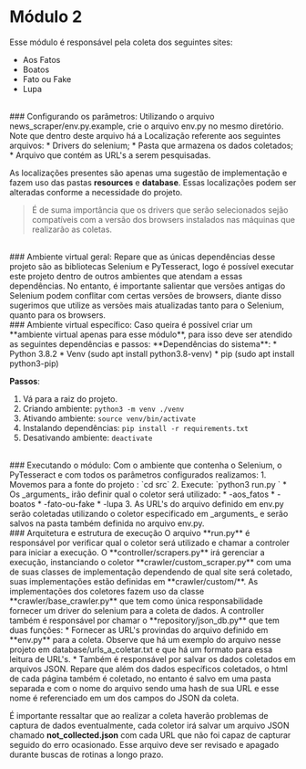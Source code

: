 # Módulo 2

Esse módulo é responsável pela coleta dos seguintes sites:
* Aos Fatos
* Boatos
* Fato ou Fake
* Lupa

<br>
### Configurando os parâmetros:
Utilizando o arquivo news_scraper/env.py.example, crie o arquivo env.py no mesmo diretório.
Note que dentro deste arquivo há a Localização referente aos seguintes arquivos:
* Drivers do selenium;
* Pasta que armazena os dados coletados;
* Arquivo que contém as URL's a serem pesquisadas.


As localizações presentes são apenas uma sugestão de implementação e fazem uso das pastas **resources** e **database**. Essas localizações podem ser alteradas conforme a necessidade do projeto.
> É de suma importância que os drivers que serão selecionados sejão compatíveis com a versão dos browsers instalados nas máquinas que realizarão as coletas.

<br>
### Ambiente virtual geral:
Repare que as únicas dependências desse projeto são as bibliotecas Selenium e PyTesseract, logo é possível executar este projeto dentro de outros ambientes que atendam a essas dependências.
No entanto, é importante salientar que versões antigas do Selenium podem conflitar com certas versões de browsers, diante disso sugerimos que utilize as versões mais atualizadas tanto para o Selenium, quanto para os browsers.

<br>
### Ambiente virtual específico:
Caso queira é possível criar um **ambiente virtual apenas para esse módulo**, para isso deve ser atendido as seguintes dependências e passos:
**Dependências do sistema**:
* Python 3.8.2
* Venv (sudo apt install python3.8-venv)
* pip (sudo apt install python3-pip)

**Passos**:
1. Vá para a raiz do projeto.
2. Criando ambiente: `python3 -m venv ./venv`
3. Ativando ambiente:  `source venv/bin/activate`
4. Instalando dependências: `pip install -r requirements.txt`
5. Desativando ambiente: `deactivate`

<br>
### Executando o módulo:
Com o ambiente que contenha o Selenium, o PyTesseract e com todos os parâmetros configurados realizamos:
1. Movemos para a fonte do projeto :  `cd src`
2. Execute: `python3 run.py <arguments>`
	* Os _arguments_ irão definir qual o coletor será utilizado:
		* -aos_fatos		
		* -boatos
		* -fato-ou-fake
		* -lupa
3. As URL's do arquivo definido em env.py serão coletadas utilizando o coletor especificado em _arguments_ e serão salvos na pasta também definida no arquivo env.py.

<br>
### Arquitetura e estrutura de execução
O arquivo **run.py** é responsável por verificar qual o coletor será utilizado e chamar a controler para iniciar a execução.
O **controller/scrapers.py** irá gerenciar a execução, instanciando o coletor **crawler/custom_scraper.py** com uma de suas classes de implementação dependendo de qual site será coletado, suas implementações estão definidas em **crawler/custom/**.
As implementações dos coletores fazem uso da classe **crawler/base_crawler.py** que tem como única responsabilidade fornecer um driver do selenium para a coleta de dados.
A controller também é responsável por chamar o **repository/json_db.py** que tem duas funções:
* Fornecer as URL's provindas do arquivo definido em  **env.py** para a coleta.
Observe que há um exemplo do arquivo nesse projeto em database/urls_a_coletar.txt e que há um formato para essa leitura de URL's.
* Também é responsável por salvar os dados coletados em arquivos JSON. Repare que além dos dados específicos coletados, o html de cada página também é coletado, no entanto é salvo em uma pasta separada e com o nome do arquivo sendo uma hash de sua URL e esse nome é referenciado em um dos campos do JSON da coleta.

É importante ressaltar que ao realizar a coleta haverão problemas de captura de dados eventualmente, cada coletor irá salvar um arquivo JSON chamado **not_collected.json** com cada URL que não foi capaz de capturar seguido do erro ocasionado.
Esse arquivo deve ser revisado e apagado durante buscas de rotinas a longo prazo.
